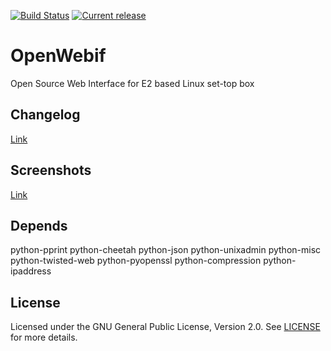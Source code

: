 [![Build Status](https://travis-ci.org/E2OpenPlugins/e2openplugin-OpenWebif.svg?branch=master)](https://travis-ci.org/E2OpenPlugins/e2openplugin-OpenWebif)
[![Current release](https://img.shields.io/github/release/E2OpenPlugins/e2openplugin-OpenWebif.svg?style=flat-square)](https://github.com/E2OpenPlugins/e2openplugin-OpenWebif/releases)

# OpenWebif
Open Source Web Interface for E2 based Linux set-top box

## Changelog
[Link](CHANGES.md)

## Screenshots
[Link](screenshots/SCREENSHOTS.md)

## Depends
python-pprint
python-cheetah
python-json
python-unixadmin
python-misc
python-twisted-web
python-pyopenssl
python-compression
python-ipaddress

## License
Licensed under the GNU General Public License, Version 2.0. See [LICENSE](https://github.com/E2OpenPlugins/e2openplugin-OpenWebif/blob/master/LICENSE.txt) for more details.
